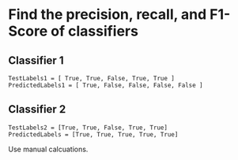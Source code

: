 # Find the precision, recall, and F1-Score of classifiers

## Classifier 1 

```
TestLabels1 = [ True, True, False, True, True ] 
PredictedLabels1 = [ True, False, False, False, False ] 
```

## Classifier 2 

```
TestLabels2 = [True, True, False, True, True] 
PredictedLabels = [True, True, True, True, True]
```

Use manual calcuations.
